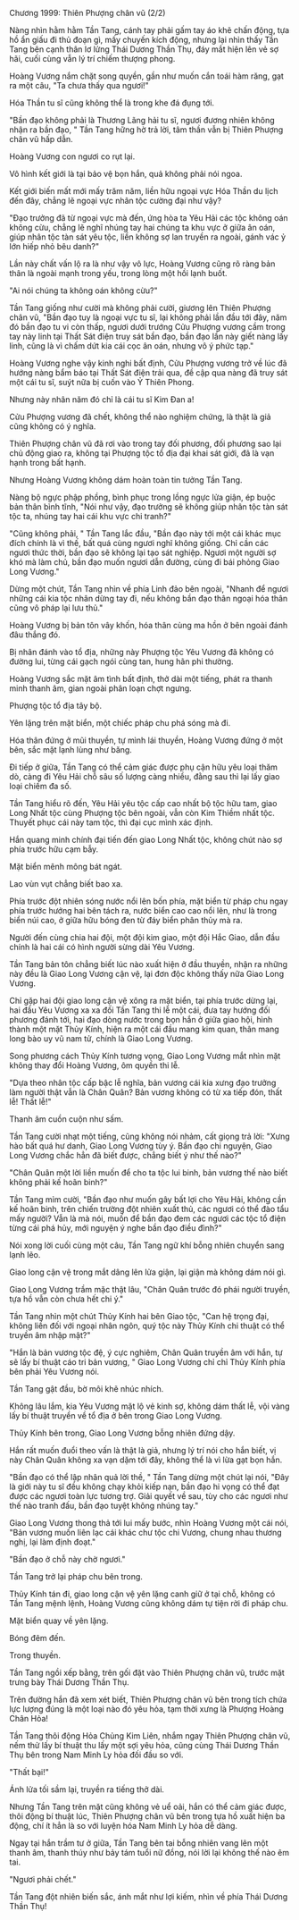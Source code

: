 




Chương 1999: Thiên Phượng chân vũ (2/2)


Nàng nhìn hằm hằm Tần Tang, cánh tay phải gấm tay áo khẽ chấn động, tựa hồ ẩn giấu đi thủ đoạn gì, mấy chuyến kích động, nhưng lại nhìn thấy Tần Tang bên cạnh thân lơ lửng Thái Dương Thần Thụ, đáy mắt hiện lên vẻ sợ hãi, cuối cùng vẫn lý trí chiếm thượng phong.

Hoàng Vương nắm chặt song quyền, gần như muốn cắn toái hàm răng, gạt ra một câu, "Ta chưa thấy qua ngươi!"

Hóa Thần tu sĩ cũng không thể là trong khe đá đụng tới.

"Bần đạo không phải là Thương Lãng hải tu sĩ, ngươi đương nhiên không nhận ra bần đạo, " Tần Tang hững hờ trả lời, tâm thần vẫn bị Thiên Phượng chân vũ hấp dẫn.

Hoàng Vương con ngươi co rụt lại.

Vô hình kết giới là tại bảo vệ bọn hắn, quả không phải nói ngoa.

Kết giới biến mất mới mấy trăm năm, liền hữu ngoại vực Hóa Thần du lịch đến đây, chẳng lẽ ngoại vực nhân tộc cường đại như vậy?

"Đạo trưởng đã từ ngoại vực mà đến, ứng hòa ta Yêu Hải các tộc không oán không cừu, chẳng lẽ nghĩ nhúng tay hai chúng ta khu vực ở giữa ân oán, giúp nhân tộc tàn sát yêu tộc, liền không sợ lan truyền ra ngoài, gánh vác ỷ lớn hiếp nhỏ bêu danh?"

Lần này chất vấn lộ ra là như vậy vô lực, Hoàng Vương cũng rõ ràng bản thân là ngoài mạnh trong yếu, trong lòng một hồi lạnh buốt.

"Ai nói chúng ta không oán không cừu?"

Tần Tang giống như cười mà không phải cười, giương lên Thiên Phượng chân vũ, "Bần đạo tuy là ngoại vực tu sĩ, lại không phải lần đầu tới đây, năm đó bần đạo tu vi còn thấp, ngươi dưới trướng Cửu Phượng vương cầm trong tay này linh tại Thất Sát điện truy sát bần đạo, bần đạo lần này giết nàng lấy linh, cũng là vì chấm dứt kia cái cọc ân oán, nhưng vô ý phức tạp."

Hoàng Vương nghe vậy kinh nghi bất định, Cửu Phượng vương trở về lúc đã hướng nàng bẩm báo tại Thất Sát điện trải qua, đề cập qua nàng đã truy sát một cái tu sĩ, suýt nữa bị cuốn vào Ỷ Thiên Phong.

Nhưng này nhân năm đó chỉ là cái tu sĩ Kim Đan a!

Cửu Phượng vương đã chết, không thể nào nghiệm chứng, là thật là giả cũng không có ý nghĩa.

Thiên Phượng chân vũ đã rơi vào trong tay đối phương, đối phương sao lại chủ động giao ra, không tại Phượng tộc tổ địa đại khai sát giới, đã là vạn hạnh trong bất hạnh.

Nhưng Hoàng Vương không dám hoàn toàn tin tưởng Tần Tang.

Nàng bộ ngực phập phồng, bình phục trong lồng ngực lửa giận, ép buộc bản thân bình tĩnh, "Nói như vậy, đạo trưởng sẽ không giúp nhân tộc tàn sát tộc ta, nhúng tay hai cái khu vực chi tranh?"

"Cũng không phải, " Tần Tang lắc đầu, "Bần đạo này tới một cái khác mục đích chính là vì thế, bất quá cùng ngươi nghĩ không giống. Chỉ cần các ngươi thức thời, bần đạo sẽ không lại tạo sát nghiệp. Ngươi một người sợ khó mà làm chủ, bần đạo muốn ngươi dẫn đường, cùng đi bái phỏng Giao Long Vương."

Dừng một chút, Tần Tang nhìn về phía Linh đảo bên ngoài, "Nhanh để ngươi những cái kia tộc nhân dừng tay đi, nếu không bần đạo thân ngoại hóa thân cũng vô pháp lại lưu thủ."

Hoàng Vương bị bản tôn vây khốn, hóa thân cùng ma hồn ở bên ngoài đánh đâu thắng đó.

Bị nhân đánh vào tổ địa, những này Phượng tộc Yêu Vương đã không có đường lui, từng cái gạch ngói cùng tan, hung hãn phi thường.

Hoàng Vương sắc mặt âm tình bất định, thở dài một tiếng, phát ra thanh minh thanh âm, gian ngoài phân loạn chợt ngưng.

Phượng tộc tổ địa tây bộ.

Yên lặng trên mặt biển, một chiếc pháp chu phá sóng mà đi.

Hóa thân đứng ở mũi thuyền, tự mình lái thuyền, Hoàng Vương đứng ở một bên, sắc mặt lạnh lùng như băng.

Đi tiếp ở giữa, Tần Tang có thể cảm giác được phụ cận hữu yêu loại thăm dò, càng đi Yêu Hải chỗ sâu số lượng càng nhiều, đằng sau thì lại lấy giao loại chiếm đa số.

Tần Tang hiểu rõ đến, Yêu Hải yêu tộc cấp cao nhất bộ tộc hữu tam, giao Long Nhất tộc cùng Phượng tộc bên ngoài, vẫn còn Kim Thiềm nhất tộc. Thuyết phục cái này tam tộc, thì đại cục mình xác định.

Hắn quang minh chính đại tiến đến giao Long Nhất tộc, không chút nào sợ phía trước hữu cạm bẫy.

Mặt biển mênh mông bát ngát.

Lao vùn vụt chẳng biết bao xa.

Phía trước đột nhiên sóng nước nổi lên bốn phía, mặt biển từ pháp chu ngay phía trước hướng hai bên tách ra, nước biển cao cao nổi lên, như là trong biển núi cao, ở giữa hữu bóng đen từ đáy biển phân thủy mà ra.

Người đến cùng chia hai đội, một đội kim giao, một đội Hắc Giao, dẫn đầu chính là hai cái có hình người sừng dài Yêu Vương.

Tần Tang bản tôn chẳng biết lúc nào xuất hiện ở đầu thuyền, nhận ra những này đều là Giao Long Vương cận vệ, lại đơn độc không thấy nữa Giao Long Vương.

Chỉ gặp hai đội giao long cận vệ xông ra mặt biển, tại phía trước dừng lại, hai đầu Yêu Vương xa xa đối Tần Tang thi lễ một cái, đưa tay hướng đối phương đánh tới, hai đạo dòng nước trong bọn hắn ở giữa giao hội, hình thành một mặt Thủy Kính, hiện ra một cái đầu mang kim quan, thân mang long bào uy vũ nam tử, chính là Giao Long Vương.

Song phương cách Thủy Kính tương vọng, Giao Long Vương mắt nhìn mặt không thay đổi Hoàng Vương, ôm quyền thi lễ.

"Dựa theo nhân tộc cấp bậc lễ nghĩa, bản vương cái kia xưng đạo trưởng làm người thật vẫn là Chân Quân? Bản vương không có từ xa tiếp đón, thất lễ! Thất lễ!"

Thanh âm cuồn cuộn như sấm.

Tần Tang cười nhạt một tiếng, cũng không nói nhảm, cất giọng trả lời: "Xưng hào bất quá hư danh, Giao Long Vương tùy ý. Bần đạo chi nguyện, Giao Long Vương chắc hẳn đã biết được, chẳng biết ý như thế nào?"

"Chân Quân một lời liền muốn để cho ta tộc lui binh, bản vương thế nào biết không phải kế hoãn binh?"

Tần Tang mỉm cười, "Bần đạo như muốn gây bất lợi cho Yêu Hải, không cần kế hoãn binh, trên chiến trường đột nhiên xuất thủ, các ngươi có thể đào tẩu mấy người? Vẫn là mà nói, muốn để bần đạo đem các ngươi các tộc tổ điện từng cái phá hủy, mới nguyện ý nghe bần đạo điều đình?"

Nói xong lời cuối cùng một câu, Tần Tang ngữ khí bỗng nhiên chuyển sang lạnh lẽo.

Giao long cận vệ trong mắt dâng lên lửa giận, lại giận mà không dám nói gì.

Giao Long Vương trầm mặc thật lâu, "Chân Quân trước đó phái người truyền, tựa hồ vẫn còn chưa hết chi ý."

Tần Tang nhìn một chút Thủy Kính hai bên Giao tộc, "Can hệ trọng đại, không liền đối với ngoại nhân ngôn, quý tộc này Thủy Kính chi thuật có thể truyền âm nhập mật?"

"Hắn là bản vương tộc đệ, ý cực nghiêm, Chân Quân truyền âm với hắn, tự sẽ lấy bí thuật cáo tri bản vương, " Giao Long Vương chỉ chỉ Thủy Kính phía bên phải Yêu Vương nói.

Tần Tang gật đầu, bờ môi khẽ nhúc nhích.

Không lâu lắm, kia Yêu Vương mặt lộ vẻ kinh sợ, không dám thất lễ, vội vàng lấy bí thuật truyền về tổ địa ở bên trong Giao Long Vương.

Thủy Kính bên trong, Giao Long Vương bỗng nhiên đứng dậy.

Hắn rất muốn đuổi theo vấn là thật là giả, nhưng lý trí nói cho hắn biết, vị này Chân Quân không xa vạn dặm tới đây, không thể là vì lừa gạt bọn hắn.

"Bần đạo có thể lập nhân quả lời thề, " Tần Tang dừng một chút lại nói, "Đây là giới này tu sĩ đều không chạy khỏi kiếp nạn, bần đạo hi vọng có thể đạt được các ngươi toàn lực tương trợ. Giải quyết về sau, tùy cho các ngươi như thế nào tranh đấu, bần đạo tuyệt không nhúng tay."

Giao Long Vương thong thả tới lui mấy bước, nhìn Hoàng Vương một cái nói, "Bản vương muốn liên lạc cái khác chư tộc chi Vương, chung nhau thương nghị, lại làm định đoạt."

"Bần đạo ở chỗ này chờ ngươi."

Tần Tang trở lại pháp chu bên trong.

Thủy Kính tán đi, giao long cận vệ yên lặng canh giữ ở tại chỗ, không có Tần Tang mệnh lệnh, Hoàng Vương cũng không dám tự tiện rời đi pháp chu.

Mặt biển quay về yên lặng.

Bóng đêm đến.

Trong thuyền.

Tần Tang ngồi xếp bằng, trên gối đặt vào Thiên Phượng chân vũ, trước mặt trưng bày Thái Dương Thần Thụ.

Trên đường hắn đã xem xét biết, Thiên Phượng chân vũ bên trong tích chứa lực lượng đúng là một loại nào đó yêu hỏa, tạm thời xưng là Phượng Hoàng Chân Hỏa!

Tần Tang thôi động Hỏa Chủng Kim Liên, nhắm ngay Thiên Phượng chân vũ, nếm thử lấy bí thuật thu lấy một sợi yêu hỏa, cũng cùng Thái Dương Thần Thụ bên trong Nam Minh Ly hỏa đối đầu so với.

"Thất bại!"

Ánh lửa tối sầm lại, truyền ra tiếng thở dài.

Nhưng Tần Tang trên mặt cũng không vẻ uể oải, hắn có thể cảm giác được, thôi động bí thuật lúc, Thiên Phượng chân vũ bên trong tựa hồ xuất hiện ba động, chí ít hẳn là so với luyện hóa Nam Minh Ly hỏa dễ dàng.

Ngay tại hắn trầm tư ở giữa, Tần Tang bên tai bỗng nhiên vang lên một thanh âm, thanh thúy như bảy tám tuổi nữ đồng, nói lời lại không thế nào êm tai.

"Ngươi phải chết."

Tần Tang đột nhiên biến sắc, ánh mắt như lợi kiếm, nhìn về phía Thái Dương Thần Thụ!




